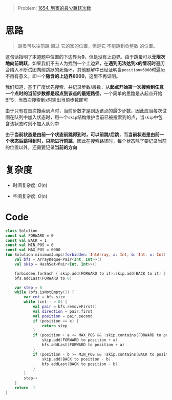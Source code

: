 > Problem: [1654. 到家的最少跳跃次数](https://leetcode.cn/problems/minimum-jumps-to-reach-home/description/)

# 思路
> 跳蚤可以往前跳 超过 它的家的位置，但是它 不能跳到负整数 的位置。

这句话指明了本道题中位置的下边界为**0**，但是没有上边界。由于跳蚤可以**无限次地向前跳跃**，如果我们不去人为找到一个上边界，在**遇到无法达到x的情况时**遍历会陷入不断试图向前跳跃的死循环。其他题解中已经证明当`position>6000`时遍历不再有意义，即一个**隐含的上边界6000**，这里不再证明。

我们知道，基于广度优先搜索，并记录步数/层数，从**起点开始第一次搜索到任意一个点时的当前步数都是起点到该点的最短路径**，一个简单的思路是从起点开始BFS，当首次搜索到x时输出当前步数即可

由于只有在首次搜索到点时，当前步数才是到达该点的最少步数，因此应当每次试图在队列中加入状态时，用一个`skip`结构维护当前已被搜索到的点，当`skip`中包含该状态时则不加入队列中

由于**当前状态是由前一个状态前跳得到时，可以前跳/后跳**，而**当前状态是由前一个状态后跳得到时，只能进行前跳**，因此在搜索路径时，每个状态除了要记录当前的位置以外，还需要记录**当前的方向**

# 复杂度
- 时间复杂度:  $O(n)$

- 空间复杂度:  $O(n)$

# Code
```Kotlin []
class Solution 
const val FORWARD = 0
const val BACK = 1
const val MIN_POS = 0
const val MAX_POS = 6000
fun Solution.minimumJumps(forbidden: IntArray, a: Int, b: Int, x: Int): Int {
    val bfs = ArrayDeque<Pair<Int, Int>>()
    val skip = HashSet<Pair<Int, Int>>()

    forbidden.forEach { skip.add(FORWARD to it);skip.add(BACK to it) }
    bfs.addLast(FORWARD to 0)

    var step = 0
    while (bfs.isNotEmpty()) {
        var cnt = bfs.size
        while (cnt-- > 0) {
            val pair = bfs.removeFirst()
            val direction = pair.first
            val position = pair.second
            if (position == x) {
                return step
            }
            if (position + a <= MAX_POS && !skip.contains(FORWARD to position + a)) {
                skip.add(FORWARD to position + a)
                bfs.addLast(FORWARD to position + a)
            }
            if (position - b >= MIN_POS && !skip.contains(BACK to position - b) && direction != BACK) {
                skip.add(BACK to position - b)
                bfs.addLast(BACK to position - b)
            }
        }
        step++
    }
    return -1
}
```
